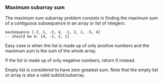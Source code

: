 ### Maximum subarray sum

The maximum sum subarray problem consists in finding the maximum sum of a contiguous subsequence in an array or list of integers:
```
maxSequence [-2, 1, -3, 4, -1, 2, 1, -5, 4]
-- should be 6: [4, -1, 2, 1]
```
Easy case is when the list is made up of only positive numbers and the maximum sum is the sum of the whole array. 

If the list is made up of only negative numbers, return 0 instead.

Empty list is considered to have zero greatest sum. Note that the empty list or array is also a valid sublist/subarray.

